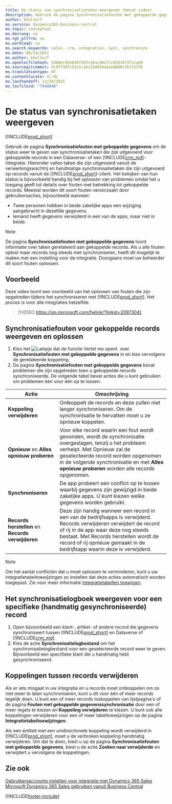 ```yaml
---
title: De status van synchronisatietaken weergeven (bevat video)
description: Gebruik de pagina Synchronisatiefouten met gekoppelde gegevens om de status weer te geven van synchronisatietaken die zijn uitgevoerd voor gekoppelde records in integraties.
author: bholtorf
ms.service: dynamics365-business-central
ms.topic: conceptual
ms.devlang: na
ms.tgt_pltfrm: na
ms.workload: na
ms.search.keywords: sales, crm, integration, sync, synchronize
ms.date: 06/14/2021
ms.author: bholtorf
ms.openlocfilehash: 5db6ec05e8497dd3c3bac9b17ccb5dc673f11add
ms.sourcegitcommit: 4c97f38fc53c1c1ec534054a4a100d8cfb73175b
ms.translationtype: HT
ms.contentlocale: nl-NL
ms.lasthandoff: 12/20/2021
ms.locfileid: "7940648"
---
```

# <a name="view-the-status-of-synchronization-jobs"></a>De status van synchronisatietaken weergeven
[!INCLUDE[prod_short](includes/cc_data_platform_banner.md)]

Gebruik de pagina **Synchronisatiefouten met gekoppelde gegevens** om de status weer te geven van synchronisatietaken die zijn uitgevoerd voor gekoppelde records in een Dataverse- of een [!INCLUDE[crm_md](includes/crm_md.md)]-integratie. Hieronder vallen taken die zijn uitgevoerd vanuit de verwerkingswachtrij en handmatige synchronisatietaken die zijn uitgevoerd op records vanuit de [!INCLUDE[prod_short](includes/prod_short.md)]-client. Het bekijken van hun status is bijvoorbeeld handig bij het oplossen van problemen omdat het u toegang geeft tot details over fouten met betrekking tot gekoppelde records. Meestal worden dit soort fouten veroorzaakt door gebruikersacties, bijvoorbeeld wanneer:  

* Twee personen hebben in beide zakelijke apps een wijziging aangebracht in dezelfde gegevens.
* Iemand heeft gegevens verwijderd in een van de apps, maar niet in beide.

> [!Note]
> De pagina **Synchronisatiefouten met gekoppelde gegevens** toont informatie over taken gerelateerd aan gekoppelde records. Als u alle fouten oplost maar records nog steeds niet synchroniseren, heeft dit mogelijk te maken met een instelling voor de integratie. Doorgaans moet uw beheerder dit soort fouten oplossen.   

## <a name="example"></a>Voorbeeld
Deze video toont een voorbeeld van het oplossen van fouten die zijn opgetreden tijdens het synchroniseren met [!INCLUDE[prod_short](includes/cds_long_md.md)]. Het proces is voor alle integraties hetzelfde. 

> [!VIDEO https://go.microsoft.com/fwlink/?linkid=2097304]


## <a name="to-view-and-resolve-synchronization-errors-for-coupled-records"></a>Synchronisatiefouten voor gekoppelde records weergeven en oplossen
1. Kies het ![Lampje dat de functie Vertel me opent.](media/ui-search/search_small.png "Vertel me wat u wilt doen") voer **Synchronisatiefouten met gekoppelde gegevens** in en kies vervolgens de gerelateerde koppeling.
2. De pagina **Synchronisatiefouten met gekoppelde gegevens** bevat problemen die zijn opgetreden toen u gekoppelde records synchroniseerde. De volgende tabel bevat acties die u kunt gebruiken om problemen één voor één op te lossen:

|Actie|Omschrijving|
|----|----|
|**Koppeling verwijderen**|Ontkoppelt de records en deze zullen niet langer synchroniseren. Om de synchronisatie te hervatten moet u ze opnieuw koppelen. |
|**Opnieuw** en **Alles opnieuw proberen**|Voor elke record waarin een fout wordt gevonden, wordt de synchronisatie overgeslagen, tenzij u het probleem verhelpt. Met Opnieuw zal de geselecteerde record worden opgenomen in de volgende synchronisatie en met **Alles opnieuw proberen** worden alle records opgenomen.|
|**Synchroniseren**|De app probeert een conflict op te lossen waarbij gegevens zijn gewijzigd in beide zakelijke apps. U kunt kiezen welke gegevens worden gebruikt.|
|**Records herstellen** en **Records verwijderen**|Deze zijn handig wanneer een record in een van de bedrijfsapps is verwijderd. Records verwijderen verwijdert de record of rij in de app waar deze nog steeds bestaat. Met Records herstellen wordt de record of rij opnieuw gemaakt in de bedrijfsapp waarin deze is verwijderd.|

> [!NOTE]
> Om het aantal conflicten dat u moet oplossen te verminderen, kunt u uw integratietabeltoewijzingen zo instellen dat deze acties automatisch worden toegepast. Zie voor meer informatie [Integratietabellen toewijzen](admin-how-to-modify-table-mappings-for-synchronization.md#mapping-integration-tables).

## <a name="to-view-the-synchronization-log-for-a-specific-manually-synchronized-record"></a>Het synchronisatielogboek weergeven voor een specifieke (handmatig gesynchroniseerde) record
1. Open bijvoorbeeld een klant-, artikel- of andere record die gegevens synchroniseert tussen [!INCLUDE[prod_short](includes/prod_short.md)] en Dataverse of [!INCLUDE[crm_md](includes/crm_md.md)].
2. Kies de actie **Synchronisatielogbestand** om het synchronisatielogbestand voor een geselecteerde record weer te geven. Bijvoorbeeld een specifieke klant die u handmatig hebt gesynchroniseerd.

## <a name="remove-couplings-between-records"></a>Koppelingen tussen records verwijderen
Als er iets misgaat in uw integratie en u records moet ontkoppelen om ze niet meer te laten synchroniseren, kunt u dit voor één of meer records tegelijk doen. U kunt een of meer records loskoppelen van lijstpagina's of de pagina **Fouten met gekoppelde gegevenssynchronisatie** door een of meer regels te kiezen en **Koppeling verwijderen** te kiezen. U kunt ook alle koppelingen verwijderen voor een of meer tabeltoewijzingen op de pagina **Integratietabeltoewijzingen**. 

Als een entiteit met een unidirectionele koppeling wordt verwijderd in [!INCLUDE[prod_short](includes/prod_short.md)], moet u de verbroken koppeling handmatig verwijderen. Om dat te doen, kiest u op de pagina **Synchronisatiefouten met gekoppelde gegevens**, kiest u de actie **Zoeken naar verwijderde** en verwijdert u vervolgens de koppelingen.

## <a name="see-also"></a>Zie ook  
[Gebruikersaccounts instellen voor integratie met Dynamics 365 Sales](admin-setting-up-integration-with-dynamics-sales.md)  
[Microsoft Dynamics 365 Sales gebruiken vanuit Business Central](marketing-integrate-dynamicscrm.md)


[!INCLUDE[footer-include](includes/footer-banner.md)]